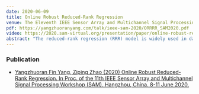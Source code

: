 ```yaml
---
date: 2020-06-09
title: Online Robust Reduced-Rank Regression
venue: The Eleventh IEEE Sensor Array and Multichannel Signal Processing Workshop
pdf: https://yangzhuoranyang.com/talk/ieee-sam-2020/ORRRR_SAM2020.pdf
video: https://2020.sam-virtual.org/presentation/paper/online-robust-reduced-rank-regression
abstract: "The reduced-rank regression (RRR) model is widely used in data analytics where the response variables are believed to depend on a few linear combinations of the predictor variables, or when such linear combinations are of special interest. In this paper, we will address the RRR model estimation problem by considering two targets which are popular especially in big data applications: i) the estimation should be robust to heavytailed data distribution or outliers; ii) the estimation should be amenable to large-scale data sets or data streams. In this paper, we address the robustness via the robust maximum likelihood estimation procedure based on Cauchy distribution and a stochastic estimation procedure is further adopted to deal with the large-scale data sets. An efficient algorithm leveraging on the stochastic majorization minimization method is proposed for problem-solving. The proposed model and algorithm is validated numerically by comparing with the state-of-the-art methods."
---
```



### Publication

* [Yangzhuoran Fin Yang, Ziping Zhao (2020) Online Robust Reduced-Rank Regression. In Proc. of the 11th IEEE Sensor Array and Multichannel Signal Processing Workshop (SAM). Hangzhou, China. 8-11 June 2020.](/publication/orrrr/)